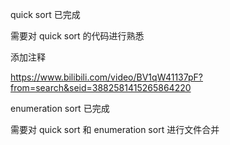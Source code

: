 quick sort 已完成

需要对 quick sort 的代码进行熟悉

添加注释

https://www.bilibili.com/video/BV1qW41137pF?from=search&seid=3882581415265864220

enumeration sort 已完成

需要对 quick sort 和 enumeration sort 进行文件合并
